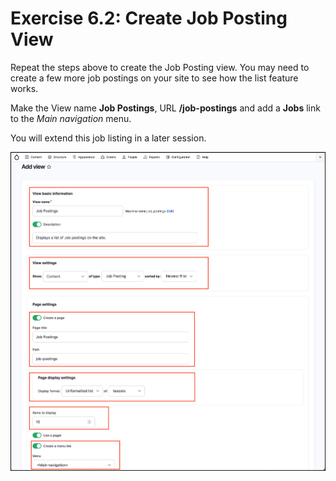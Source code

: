 # Exercise 6.2: Create Job Posting View

Repeat the steps above to create the Job Posting view. You may need to create a few more job postings on your site to see how the list feature works.

Make the View name **Job Postings**, URL **/job-postings** and add a **Jobs** link to the _Main navigation_ menu.

You will extend this job listing in a later session.

![Image of Job Posting create View](../.gitbook/assets/Ex-6-2-Jobs-View-1.png)
